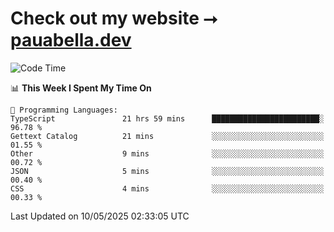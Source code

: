 # Check out my website ⭢ [pauabella.dev](https://pauabella.dev)

<!--START_SECTION:waka-->
![Code Time](http://img.shields.io/badge/Code%20Time-4%2C411%20hrs%2027%20mins-blue)

📊 **This Week I Spent My Time On** 

```text
💬 Programming Languages: 
TypeScript               21 hrs 59 mins      ████████████████████████░   96.78 % 
Gettext Catalog          21 mins             ░░░░░░░░░░░░░░░░░░░░░░░░░   01.55 % 
Other                    9 mins              ░░░░░░░░░░░░░░░░░░░░░░░░░   00.72 % 
JSON                     5 mins              ░░░░░░░░░░░░░░░░░░░░░░░░░   00.40 % 
CSS                      4 mins              ░░░░░░░░░░░░░░░░░░░░░░░░░   00.33 % 
```


 Last Updated on 10/05/2025 02:33:05 UTC
<!--END_SECTION:waka-->
